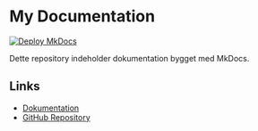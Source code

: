 # My Documentation

[![Deploy MkDocs](https://github.com/sarahtlenglish/mkdocs/actions/workflows/deploy.yml/badge.svg)](https://github.com/sarahtlenglish/mkdocs/actions/workflows/deploy.yml)

Dette repository indeholder dokumentation bygget med MkDocs.

## Links
- [Dokumentation](https://sarahtlenglish.github.io/mkdocs)
- [GitHub Repository](https://github.com/sarahtlenglish/mkdocs) 